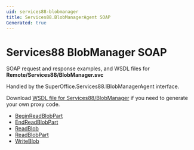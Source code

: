 ```yaml
---
uid: services88-blobmanager
title: Services88.BlobManagerAgent SOAP
Generated: true
---
```


# Services88 BlobManager SOAP

SOAP request and response examples, and WSDL files for **Remote/Services88/BlobManager.svc**

Handled by the <see cref="T:SuperOffice.Services88.IBlobManagerAgent">SuperOffice.Services88.IBlobManagerAgent</see> interface.



Download [WSDL file for Services88/BlobManager](../Services88-BlobManager.md) if you need to generate your own proxy code.

* [BeginReadBlobPart](BeginReadBlobPart.md)
* [EndReadBlobPart](EndReadBlobPart.md)
* [ReadBlob](ReadBlob.md)
* [ReadBlobPart](ReadBlobPart.md)
* [WriteBlob](WriteBlob.md)
